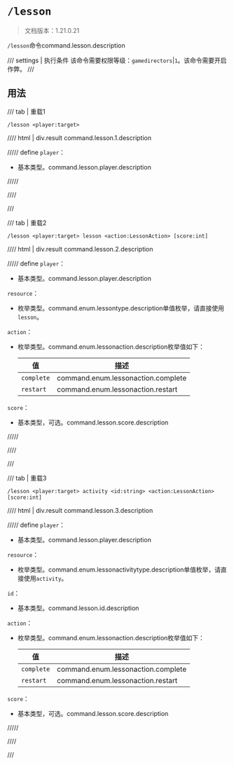 # `/lesson`

> 文档版本：1.21.0.21

`/lesson`命令command.lesson.description

/// settings | 执行条件
该命令需要权限等级：`gamedirectors`|`1`。该命令需要开启作弊。
///

## 用法

/// tab | 重载1
```mcfunction
/lesson <player:target>
```

//// html | div.result
command.lesson.1.description

///// define
`player`：<!-- md:samp target -->

- 基本类型。command.lesson.player.description


/////

////

///

/// tab | 重载2
```mcfunction
/lesson <player:target> lesson <action:LessonAction> [score:int]
```

//// html | div.result
command.lesson.2.description

///// define
`player`：<!-- md:samp target -->

- 基本类型。command.lesson.player.description

`resource`：<!-- md:samp LessonType -->

- 枚举类型。command.enum.lessontype.description单值枚举，请直接使用`lesson`。

`action`：<!-- md:samp LessonAction -->

- 枚举类型。command.enum.lessonaction.description枚举值如下：

  |值|描述|
  |---|---|
  |`complete`|command.enum.lessonaction.complete|
  |`restart`|command.enum.lessonaction.restart|


`score`：<!-- md:samp int -->

- 基本类型，可选。command.lesson.score.description


/////

////

///

/// tab | 重载3
```mcfunction
/lesson <player:target> activity <id:string> <action:LessonAction> [score:int]
```

//// html | div.result
command.lesson.3.description

///// define
`player`：<!-- md:samp target -->

- 基本类型。command.lesson.player.description

`resource`：<!-- md:samp LessonActivityType -->

- 枚举类型。command.enum.lessonactivitytype.description单值枚举，请直接使用`activity`。

`id`：<!-- md:samp string -->

- 基本类型。command.lesson.id.description

`action`：<!-- md:samp LessonAction -->

- 枚举类型。command.enum.lessonaction.description枚举值如下：

  |值|描述|
  |---|---|
  |`complete`|command.enum.lessonaction.complete|
  |`restart`|command.enum.lessonaction.restart|


`score`：<!-- md:samp int -->

- 基本类型，可选。command.lesson.score.description


/////

////

///
